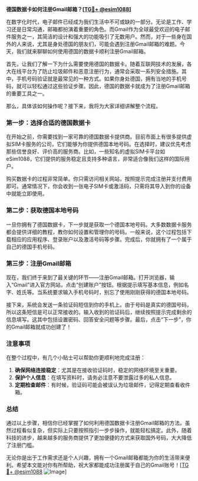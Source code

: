 **德国数据卡如何注册Gmail邮箱？[[TG💪+ @esim1088](https://t.me/s/esim1088)]**

在数字化时代，电子邮件已经成为我们生活中不可或缺的一部分。无论是工作、学习还是日常沟通，邮箱都扮演着重要的角色。而Gmail作为全球最受欢迎的电子邮件服务之一，其简洁的设计和强大的功能吸引了无数用户。然而，对于一些身在国外的人来说，尤其是身处德国的朋友们，可能会遇到注册Gmail邮箱的难题。今天，我们就来聊聊如何使用德国的数据卡顺利注册Gmail邮箱。

首先，让我们了解一下为什么需要使用德国的数据卡。随着互联网技术的发展，各大在线平台为了防止垃圾邮件和恶意注册行为，通常会采取一系列安全措施。其中，手机号码验证就是最常见的一种方式。如果你身处德国，拥有当地的手机号码，就可以轻松通过这些验证步骤。因此，德国的数据卡就成为了注册Gmail邮箱的重要工具之一。

那么，具体该如何操作呢？接下来，我将为大家详细讲解整个流程。

### 第一步：选择合适的德国数据卡

在开始之前，你需要找到一家可靠的德国数据卡提供商。目前市面上有很多提供虚拟SIM卡服务的公司，它们能够为你提供德国本地号码。在选择时，建议优先考虑那些信誉良好、评价高的服务商。比如，一些知名的虚拟SIM卡平台如eSim1088，它们提供的服务稳定且支持多种语言，非常适合像我们这样的国际用户。

购买数据卡的过程非常简单。你只需访问相关网站，按照提示完成注册并支付费用即可。通常情况下，你会收到一张电子SIM卡或激活码，只需将其导入到你的设备中就能立即使用。

### 第二步：获取德国本地号码

一旦你拥有了德国数据卡，下一步就是获取一个德国本地号码。大多数数据卡服务都会提供详细的教程，教你如何设置和管理你的号码。一般来说，这个过程包括下载相应的应用程序、登录账户以及激活号码等步骤。完成后，你就拥有了一个属于自己的德国手机号码。

### 第三步：注册Gmail邮箱

现在，我们终于来到了最关键的环节——注册Gmail邮箱。打开浏览器，输入“Gmail”进入官方网站，点击“创建账户”按钮。根据提示填写基本信息，例如名字、姓氏等。当系统要求输入手机号码时，别忘了使用刚刚获得的德国本地号码。

接下来，系统会发送一条验证码短信到你的手机上。由于号码是真实的德国号码，所以这条短信是可以正常接收的。输入收到的验证码后，继续按照提示完成剩余的信息填写。这其中包括设置密码、回答安全问题等步骤。最后，点击“下一步”，你的Gmail邮箱就成功创建了！

### 注意事项

在整个过程中，有几个小贴士可以帮助你更顺利地完成注册：

1. **确保网络连接稳定**：尤其是在接收验证码时，稳定的网络环境至关重要。
2. **保护个人信息**：在填写资料时，请务必注意不要泄露过多的私人信息。
3. **定期检查邮件**：有时候，验证码可能会被误认为垃圾邮件，记得定期查看收件箱。

### 总结

通过以上步骤，相信你已经掌握了如何利用德国数据卡注册Gmail邮箱的方法。虽然过程看似复杂，但实际上只要按照指引一步步操作，就能轻松搞定。此外，随着科技的进步，越来越多的服务商提供了更加便捷的方式来获取国外号码，大大降低了注册门槛。

无论你是出于工作需求还是个人兴趣，拥有一个Gmail邮箱都能为你的生活带来便利。希望本文能对你有所帮助，祝大家都能成功注册属于自己的Gmail账号！[[TG💪+ @esim1088](https://t.me/s/esim1088) ![Image](https://i.postimg.cc/4NQfJmqS/Snipaste-2025-05-13-00-14-12.png)]